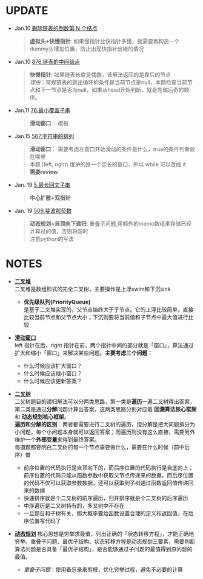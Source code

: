 # UPDATE
- Jan.10   [删除链表的倒数第 N 个结点](19.删除链表的倒数第-n-个结点.py)    
    > **虚拟头+快慢指针**:    如果慢指针比快指针多慢，就需要再构造一个dummy头增加位置，防止出现快指针出错的情况  
- Jan.10    [876.链表的中间结点](876.链表的中间结点.py)  
    > **快慢指针**:     如果链表长度是偶数，该解法返回的是靠后的节点  
    *理由*：常规链表的跳出循环的条件是当前节点是null，本题检查当前节点和下一节点是否为null，如果从head开始判断，就是先偶后奇的顺序。
- Jan.11    [76.最小覆盖子串](76.最小覆盖子串.cpp)
    > **滑动窗口**：    模板
- Jan.15    [567.字符串的排列](76.最小覆盖子串.cpp)
    > **滑动窗口**：    需要考虑左窗口开始滑动的条件是什么，true的条件判断放在哪里  
    > 本题 [left, right) 维护的是一个定长的窗口，所以 while 可以改成 if  
    > **需要review**
- Jan. 19   [5.最长回文子串](5.最长回文子串.java)
    > **中心扩散+双指针**
- Jan. 19   [509.斐波那契数](509.斐波那契数.py)
    > **动态规划+自顶向下递归**:  重叠子问题,用额外的memo数组来存储已经计算过的值，否则将超时  
    > 注意python的写法  

# NOTES
- [**二叉堆**](https://labuladong.github.io/algo/di-yi-zhan-da78c/shou-ba-sh-daeca/er-cha-dui-1a386/)  
    二叉堆是数组形式的完全二叉树，主要操作是上浮swim和下沉sink  
  - **优先级队列(PriorityQueue)**  
      是基于二叉堆实现的，父节点始终大于子节点。它的上浮比较简单，直接比较当前节点和父节点大小；下沉则要将当前值和子节点中最大值进行比较

- [**滑动窗口**](https://labuladong.github.io/algo/di-yi-zhan-da78c/shou-ba-sh-48c1d/wo-xie-le--f7a92/)  
   left 指针在后，right 指针在前，两个指针中间的部分就是「窗口」，算法通过扩大和缩小「窗口」来解决某些问题。**主要考虑三个问题：**   
   - 什么时候应该扩大窗口？  
   - 什么时候应该缩小窗口？  
   - 什么时候应该更新答案？  
- [**二叉树**](https://labuladong.github.io/algo/di-ling-zh-bfe1b/dong-ge-da-334dd/)  
    二叉树题目的递归解法可以分两类思路，第一类是**遍历**一遍二叉树得出答案，第二类是通过**分解**问题计算出答案，这两类思路分别对应着 **回溯算法核心框架** 和 **动态规划核心框架**。  
    **遍历和分解的区别**：两者都需要进行二叉树的遍历，但分解是把大问题拆分为小问题，每个小问题本身就可以返回答案；而遍历则没有这么直接，需要另外维护一个**外部变量**来得到最终答案。   
    每道题都要明白二叉树的每一个节点需要做什么，需要在什么时候（前中后序）做  
    - 前序位置的代码执行是自顶向下的，而后序位置的代码执行是自底向上；前序位置的代码只能从函数参数中获取父节点传递来的数据，而后序位置的代码不仅可以获取参数数据，还可以获取到子树通过函数返回值传递回来的数据    
    - 快速排序就是个二叉树的前序遍历，归并排序就是个二叉树的后序遍历 
    - 中序遍历是二叉树特有的，多叉树中不存在   
    - 一旦题目和子树有关，那大概率要给函数设置合理的定义和返回值，在后序位置写代码了  

- [**动态规划**](https://labuladong.github.io/algo/di-ling-zh-bfe1b/dong-tai-g-1e688/)
    核心思想是穷举求最值，列出正确的「状态转移方程」，才能正确地穷举。重叠子问题、最优子结构、状态转移方程是动态规划三要素，需要判断算法问题是否具备「最优子结构」，是否能够通过子问题的最值得到原问题的最值。
    - *重叠子问题*：使用备忘录来剪枝，优化穷举过程，避免不必要的计算  


